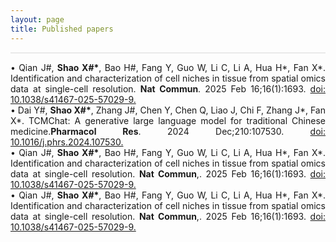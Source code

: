 ```yaml
---
layout: page
title: Published papers
---
```


<hr style="max-width:100%;height:2px;background:#eaeaea;border:none;">

<div style="text-align: justify;">
&bull; Qian J#, <strong>Shao X#&#42;</strong>, Bao H#, Fang Y, Guo W, Li C, Li A, Hua H&#42;, Fan X&#42;. Identification and characterization of cell niches in tissue from spatial omics data at single-cell resolution. <strong>Nat Commun</strong>. 2025 Feb 16;16(1):1693. <a href="doi: 10.1038/s41467-025-57029-9">doi: 10.1038/s41467-025-57029-9.</a>
</div>

<div style="text-align: justify;">
&bull; Dai Y#,  <strong>Shao X#&#42;</strong>, Zhang J#, Chen Y, Chen Q, Liao J, Chi F, Zhang J&#42;, Fan X&#42;. TCMChat: A generative large language model for traditional Chinese medicine.<strong>Pharmacol Res</strong>. 2024 Dec;210:107530. <a href="https://doi.org/10.1016/j.phrs.2024.107530">doi: 10.1016/j.phrs.2024.107530.</a>
</div>

<div style="text-align: justify;">
&bull; Qian J#, <strong>Shao X#&#42;</strong>, Bao H#, Fang Y, Guo W, Li C, Li A, Hua H&#42;, Fan X&#42;. Identification and characterization of cell niches in tissue from spatial omics data at single-cell resolution. <strong>Nat Commun</strong>,. 2025 Feb 16;16(1):1693. <a href="doi: 10.1038/s41467-025-57029-9">doi: 10.1038/s41467-025-57029-9.</a>
</div>

<div style="text-align: justify;">
&bull; Qian J#, <strong>Shao X#&#42;</strong>, Bao H#, Fang Y, Guo W, Li C, Li A, Hua H&#42;, Fan X&#42;. Identification and characterization of cell niches in tissue from spatial omics data at single-cell resolution. <strong>Nat Commun</strong>,. 2025 Feb 16;16(1):1693. <a href="doi: 10.1038/s41467-025-57029-9">doi: 10.1038/s41467-025-57029-9.</a>
</div>